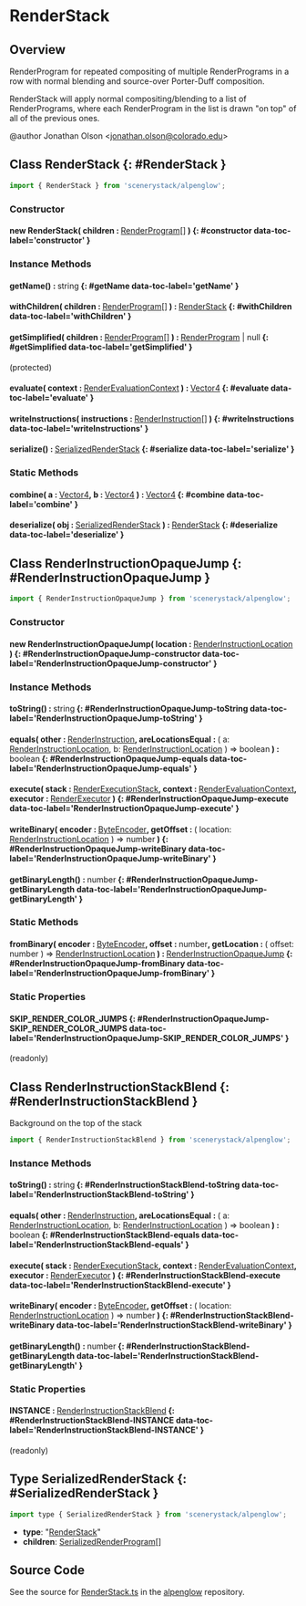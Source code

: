 # RenderStack

## Overview

RenderProgram for repeated compositing of multiple RenderPrograms in a row with normal blending and source-over
Porter-Duff composition.

RenderStack will apply normal compositing/blending to a list of RenderPrograms, where each RenderProgram in the
list is drawn "on top" of all of the previous ones.

@author Jonathan Olson &lt;jonathan.olson@colorado.edu&gt;

## Class RenderStack {: #RenderStack }


```js
import { RenderStack } from 'scenerystack/alpenglow';
```
### Constructor

#### new RenderStack( children : <span style="font-weight: 400;">[RenderProgram](../alpenglow/RenderProgram.md)[]</span> ) {: #constructor data-toc-label='constructor' }

### Instance Methods

#### getName() : <span style="font-weight: 400;"><span style="color: hsla(calc(var(--md-hue) + 180deg),80%,40%,1);">string</span></span> {: #getName data-toc-label='getName' }

#### withChildren( children : <span style="font-weight: 400;">[RenderProgram](../alpenglow/RenderProgram.md)[]</span> ) : <span style="font-weight: 400;">[RenderStack](../alpenglow/RenderStack.md)</span> {: #withChildren data-toc-label='withChildren' }

#### getSimplified( children : <span style="font-weight: 400;">[RenderProgram](../alpenglow/RenderProgram.md)[]</span> ) : <span style="font-weight: 400;">[RenderProgram](../alpenglow/RenderProgram.md) | <span style="color: hsla(calc(var(--md-hue) + 180deg),80%,40%,1);">null</span></span> {: #getSimplified data-toc-label='getSimplified' }

(protected)

#### evaluate( context : <span style="font-weight: 400;">[RenderEvaluationContext](../alpenglow/RenderEvaluationContext.md)</span> ) : <span style="font-weight: 400;">[Vector4](../dot/Vector4.md)</span> {: #evaluate data-toc-label='evaluate' }

#### writeInstructions( instructions : <span style="font-weight: 400;">[RenderInstruction](../alpenglow/RenderInstruction.md)[]</span> ) {: #writeInstructions data-toc-label='writeInstructions' }

#### serialize() : <span style="font-weight: 400;">[SerializedRenderStack](../alpenglow/RenderStack.md#SerializedRenderStack)</span> {: #serialize data-toc-label='serialize' }

### Static Methods

#### combine( a : <span style="font-weight: 400;">[Vector4](../dot/Vector4.md)</span>, b : <span style="font-weight: 400;">[Vector4](../dot/Vector4.md)</span> ) : <span style="font-weight: 400;">[Vector4](../dot/Vector4.md)</span> {: #combine data-toc-label='combine' }

#### deserialize( obj : <span style="font-weight: 400;">[SerializedRenderStack](../alpenglow/RenderStack.md#SerializedRenderStack)</span> ) : <span style="font-weight: 400;">[RenderStack](../alpenglow/RenderStack.md)</span> {: #deserialize data-toc-label='deserialize' }



## Class RenderInstructionOpaqueJump {: #RenderInstructionOpaqueJump }


```js
import { RenderInstructionOpaqueJump } from 'scenerystack/alpenglow';
```
### Constructor

#### new RenderInstructionOpaqueJump( location : <span style="font-weight: 400;">[RenderInstructionLocation](../alpenglow/RenderInstruction.md#RenderInstructionLocation)</span> ) {: #RenderInstructionOpaqueJump-constructor data-toc-label='RenderInstructionOpaqueJump-constructor' }

### Instance Methods

#### toString() : <span style="font-weight: 400;"><span style="color: hsla(calc(var(--md-hue) + 180deg),80%,40%,1);">string</span></span> {: #RenderInstructionOpaqueJump-toString data-toc-label='RenderInstructionOpaqueJump-toString' }

#### equals( other : <span style="font-weight: 400;">[RenderInstruction](../alpenglow/RenderInstruction.md)</span>, areLocationsEqual : <span style="font-weight: 400;">( a: [RenderInstructionLocation](../alpenglow/RenderInstruction.md#RenderInstructionLocation), b: [RenderInstructionLocation](../alpenglow/RenderInstruction.md#RenderInstructionLocation) ) =&gt; <span style="color: hsla(calc(var(--md-hue) + 180deg),80%,40%,1);">boolean</span></span> ) : <span style="font-weight: 400;"><span style="color: hsla(calc(var(--md-hue) + 180deg),80%,40%,1);">boolean</span></span> {: #RenderInstructionOpaqueJump-equals data-toc-label='RenderInstructionOpaqueJump-equals' }

#### execute( stack : <span style="font-weight: 400;">[RenderExecutionStack](../alpenglow/RenderExecutionStack.md)</span>, context : <span style="font-weight: 400;">[RenderEvaluationContext](../alpenglow/RenderEvaluationContext.md)</span>, executor : <span style="font-weight: 400;">[RenderExecutor](../alpenglow/RenderExecutor.md)</span> ) {: #RenderInstructionOpaqueJump-execute data-toc-label='RenderInstructionOpaqueJump-execute' }

#### writeBinary( encoder : <span style="font-weight: 400;">[ByteEncoder](../alpenglow/ByteEncoder.md)</span>, getOffset : <span style="font-weight: 400;">( location: [RenderInstructionLocation](../alpenglow/RenderInstruction.md#RenderInstructionLocation) ) =&gt; <span style="color: hsla(calc(var(--md-hue) + 180deg),80%,40%,1);">number</span></span> ) {: #RenderInstructionOpaqueJump-writeBinary data-toc-label='RenderInstructionOpaqueJump-writeBinary' }

#### getBinaryLength() : <span style="font-weight: 400;"><span style="color: hsla(calc(var(--md-hue) + 180deg),80%,40%,1);">number</span></span> {: #RenderInstructionOpaqueJump-getBinaryLength data-toc-label='RenderInstructionOpaqueJump-getBinaryLength' }

### Static Methods

#### fromBinary( encoder : <span style="font-weight: 400;">[ByteEncoder](../alpenglow/ByteEncoder.md)</span>, offset : <span style="font-weight: 400;"><span style="color: hsla(calc(var(--md-hue) + 180deg),80%,40%,1);">number</span></span>, getLocation : <span style="font-weight: 400;">( offset: <span style="color: hsla(calc(var(--md-hue) + 180deg),80%,40%,1);">number</span> ) =&gt; [RenderInstructionLocation](../alpenglow/RenderInstruction.md#RenderInstructionLocation)</span> ) : <span style="font-weight: 400;">[RenderInstructionOpaqueJump](../alpenglow/RenderStack.md#RenderInstructionOpaqueJump)</span> {: #RenderInstructionOpaqueJump-fromBinary data-toc-label='RenderInstructionOpaqueJump-fromBinary' }

### Static Properties

#### SKIP_RENDER_COLOR_JUMPS {: #RenderInstructionOpaqueJump-SKIP_RENDER_COLOR_JUMPS data-toc-label='RenderInstructionOpaqueJump-SKIP_RENDER_COLOR_JUMPS' }

(readonly)



## Class RenderInstructionStackBlend {: #RenderInstructionStackBlend }


Background on the top of the stack

```js
import { RenderInstructionStackBlend } from 'scenerystack/alpenglow';
```
### Instance Methods

#### toString() : <span style="font-weight: 400;"><span style="color: hsla(calc(var(--md-hue) + 180deg),80%,40%,1);">string</span></span> {: #RenderInstructionStackBlend-toString data-toc-label='RenderInstructionStackBlend-toString' }

#### equals( other : <span style="font-weight: 400;">[RenderInstruction](../alpenglow/RenderInstruction.md)</span>, areLocationsEqual : <span style="font-weight: 400;">( a: [RenderInstructionLocation](../alpenglow/RenderInstruction.md#RenderInstructionLocation), b: [RenderInstructionLocation](../alpenglow/RenderInstruction.md#RenderInstructionLocation) ) =&gt; <span style="color: hsla(calc(var(--md-hue) + 180deg),80%,40%,1);">boolean</span></span> ) : <span style="font-weight: 400;"><span style="color: hsla(calc(var(--md-hue) + 180deg),80%,40%,1);">boolean</span></span> {: #RenderInstructionStackBlend-equals data-toc-label='RenderInstructionStackBlend-equals' }

#### execute( stack : <span style="font-weight: 400;">[RenderExecutionStack](../alpenglow/RenderExecutionStack.md)</span>, context : <span style="font-weight: 400;">[RenderEvaluationContext](../alpenglow/RenderEvaluationContext.md)</span>, executor : <span style="font-weight: 400;">[RenderExecutor](../alpenglow/RenderExecutor.md)</span> ) {: #RenderInstructionStackBlend-execute data-toc-label='RenderInstructionStackBlend-execute' }

#### writeBinary( encoder : <span style="font-weight: 400;">[ByteEncoder](../alpenglow/ByteEncoder.md)</span>, getOffset : <span style="font-weight: 400;">( location: [RenderInstructionLocation](../alpenglow/RenderInstruction.md#RenderInstructionLocation) ) =&gt; <span style="color: hsla(calc(var(--md-hue) + 180deg),80%,40%,1);">number</span></span> ) {: #RenderInstructionStackBlend-writeBinary data-toc-label='RenderInstructionStackBlend-writeBinary' }

#### getBinaryLength() : <span style="font-weight: 400;"><span style="color: hsla(calc(var(--md-hue) + 180deg),80%,40%,1);">number</span></span> {: #RenderInstructionStackBlend-getBinaryLength data-toc-label='RenderInstructionStackBlend-getBinaryLength' }

### Static Properties

#### INSTANCE : <span style="font-weight: 400;">[RenderInstructionStackBlend](../alpenglow/RenderStack.md#RenderInstructionStackBlend)</span> {: #RenderInstructionStackBlend-INSTANCE data-toc-label='RenderInstructionStackBlend-INSTANCE' }

(readonly)



## Type SerializedRenderStack {: #SerializedRenderStack }


```js
import type { SerializedRenderStack } from 'scenerystack/alpenglow';
```


- **type**: "[RenderStack](../alpenglow/RenderStack.md)"
- **children**: [SerializedRenderProgram](../alpenglow/RenderProgram.md#SerializedRenderProgram)[]




## Source Code

See the source for [RenderStack.ts](https://github.com/phetsims/alpenglow/blob/main/js/render-program/RenderStack.ts) in the [alpenglow](https://github.com/phetsims/alpenglow) repository.
